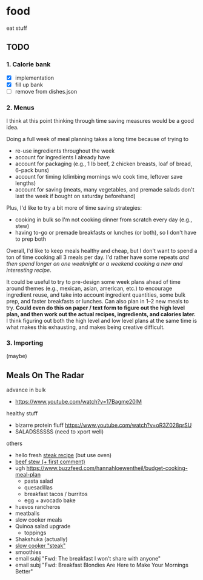 # food

eat stuff

## TODO

### 1. Calorie bank

- [x] implementation
- [x] fill up bank
- [ ] remove from dishes.json

### 2. Menus

I think at this point thinking through time saving measures would be a good idea.

Doing a full week of meal planning takes a long time because of trying to
- re-use ingredients throughout the week
- account for ingredients I already have
- account for packaging (e.g., 1 lb beef, 2 chicken breasts, loaf of bread, 6-pack buns)
- account for timing (climbing mornings w/o cook time, leftover save lengths)
- account for saving (meats, many vegetables, and premade salads don't last the week if
  bought on saturday beforehand)

Plus, I'd like to try a bit more of time saving strategies:
- cooking in bulk so I'm not cooking dinner from scratch every day (e.g., stew)
- having to-go or premade breakfasts or lunches (or both), so I don't have to prep both

Overall, I'd like to keep meals healthy and cheap, but I don't want to spend a ton of
time cooking all 3 meals per day. I'd rather have some repeats _and then spend longer on
one weeknight or a weekend cooking a new and interesting recipe_.

It could be useful to try to pre-design some week plans ahead of time around themes
(e.g., mexican, asian, american, etc.) to encourage ingredient reuse, and take into
account ingredient quantities, some bulk prep, and faster breakfasts or lunches. Can
also plan in 1–2 new meals to try. **Could even do this on paper / text form to figure
out the high level plan, and then work out the actual recipes, ingredients, and calories
later.** I think figuring out both the high level and low level plans at the same time
is what makes this exhausting, and makes being creative difficult.

### 3. Importing

(maybe)

## Meals On The Radar

advance in bulk
- https://www.youtube.com/watch?v=17Bagme20IM

healthy stuff
- bizarre protein fluff https://www.youtube.com/watch?v=oR3Z028prSU
- SALADSSSSSS (need to xport well)

others
- hello fresh [steak recipe](https://www.hellofresh.com/recipes/peppercorn-steak-w06-5857fcd16121bb11c124f383) (but use oven)
- [beef stew (+ first comment)](https://www.allrecipes.com/recipe/14685/slow-cooker-beef-stew-i/)
- ugh https://www.buzzfeed.com/hannahloewentheil/budget-cooking-meal-plan
    - pasta salad
    - quesadillas
    - breakfast tacos / burritos
    - egg + avocado bake
- huevos rancheros
- meatballs
- slow cooker meals
- Quinoa salad upgrade
    - toppings
- Shakshuka (actually)
- [slow cooker "steak"](https://www.allrecipes.com/recipe/73124/slow-cooker-salisbury-steak/)
- smoothies
- email subj "Fwd: The breakfast I won’t share with anyone"
- email subj "Fwd: Breakfast Blondies Are Here to Make Your Mornings Better"
